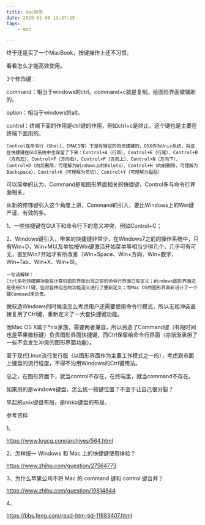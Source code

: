 ```yaml
---
title: mac熟悉
date: 2019-01-08 13:37:25
tags:
	- mac

---
```




终于还是买了一个MacBook，按键操作上还不习惯。

看看怎么才能高效使用。

3个修饰键：

command：相当于windows的ctrl。command+c就是复制。给图形界面做辅助的。

option：相当于windows的alt。

control：终端下面的作用是ctrl键的作用，例如ctrl+c是终止。这个键也是主要在终端下面用的。

```
Control在命令行（Shell、EMACS等）下是有特定的的快捷键的，OSX作为Unix系统，将这些快捷键在GUI系统中也保留了下来：Control+A（行首）、Control+E（行尾）、Control+B（方向左）、Control+F（方向右）、Control+P（方向上）、Control+N（方向下）、Control+D（向后删除，可理解为Windows上的Delete）、Control+H（向前删除，可理解为Backspace）、Control+K（可理解为剪切）、Control+Y（可理解为黏贴）
```

可以简单的认为，Command是和图形界面相关的快捷键，Control多与命令行界面相关。

从新的修饰键引入这个角度上讲，Command的引入，要比Windows上的Win键严谨、有效的多。

1、一些快捷键在GUI下和命令行下的意义冲突，例如Control+C；

2、Windows键引入，带来的快捷键非常少，在Windows7之前的操作系统中，只有Win+D，Win+M以及单独按Win键激活开始菜单等相当少得几个，几乎可有可无，直到Win7开始才有所改善（WIn+Space、Win+方向、Win+数字、Win+Tab、Win+X、Win+B)。

```
一句话解释：
Ctrl系列快捷键功能在计算机图形界面出现之前的命令行界面已有定义；Windows图形界面还是使用Ctrl键，但对各种组合的功能涵义进行了重新定义；而Mac OS的图形界面新设计了一个键Command来负责。
```

微软造Windows的时候没怎么考虑用户还需要使用命令行模式，所以无视冲突直接复用了Ctrl键，重新定义了一大套快捷键功能。

而Mac OS X属于*nix家族，需要两者兼容，所以另造了Command键（有段时间也是苹果徽标键）负责图形界面快捷键，而Ctrl保留给命令行界面（亦渐渐承担了一些不会发生冲突的图形界面功能）。

至于现代Linux流行发行版（以图形界面作为主要工作模式之一的），考虑到市面上键盘的流行程度，不得不沿用Windows的Ctrl键用法。



总之，在图形界面下，就当control不存在，在终端里，就当command不存在。



如果用的是windows键盘，怎么统一按键位置？不至于让自己很分裂？



早起的unix键盘布局，是hhkb键盘的布局。



参考资料

1、

https://www.logcg.com/archives/564.html

2、怎样统一 Windows 和 Mac 上的快捷键使用体验？

https://www.zhihu.com/question/27564773

3、为什么苹果公司不将 Mac 的 command 键和 control 键合并？

https://www.zhihu.com/question/19814844

4、

https://bbs.feng.com/read-htm-tid-11683407.html